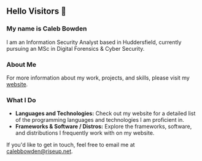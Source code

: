 ## Hello Visitors 👋

### My name is Caleb Bowden

I am an Information Security Analyst based in Huddersfield, currently pursuing an MSc in Digital Forensics & Cyber Security.

### About Me

For more information about my work, projects, and skills, please visit my [website](https://calebbowden.com).

### What I Do

- **Languages and Technologies:** Check out my website for a detailed list of the programming languages and technologies I am proficient in.
- **Frameworks & Software / Distros:** Explore the frameworks, software, and distributions I frequently work with on my website.

If you'd like to get in touch, feel free to email me at [calebbowden@riseup.net](mailto:calebbowden@riseup.net).
